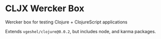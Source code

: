# CLJX Wercker Box

Wercker box for testing Clojure + ClojureScript applications

Extends `vgeshel/clojure@0.0.2`, but includes node, and karma packages.